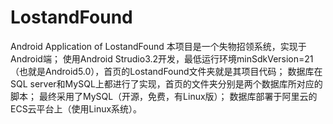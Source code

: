 # LostandFound
Android Application of LostandFound
本项目是一个失物招领系统，实现于Android端；
使用Android Strudio3.2开发，最低运行环境minSdkVersion=21（也就是Android5.0），首页的LostandFound文件夹就是其项目代码；
数据库在SQL server和MySQL上都进行了实现，首页的文件夹分别是两个数据库所对应的脚本；
最终采用了MySQL（开源，免费，有Linux版）；
数据库部署于阿里云的ECS云平台上（使用Linux系统）。
